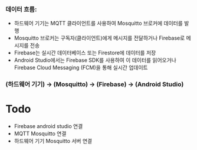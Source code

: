 ### 데이터 흐름:

- 하드웨어 기기는 MQTT 클라이언트를 사용하여 Mosquitto 브로커에 데이터를 발행
- Mosquitto 브로커는 구독자(클라이언트)에게 메시지를 전달하거나 Firebase로 메시지를 전송
- Firebase는 실시간 데이터베이스 또는 Firestore에 데이터를 저장
- Android Studio에서는 Firebase SDK를 사용하여 이 데이터를 읽어오거나 Firebase Cloud Messaging (FCM)을 통해 실시간 업데이트

### (하드웨어 기기) → (Mosquitto) → (Firebase) → (Android Studio)
# Todo
- Firebase android studio 연결
- MQTT Mosquitto 연결
- 하드웨어 기기 Mosquitto 서버 연결
